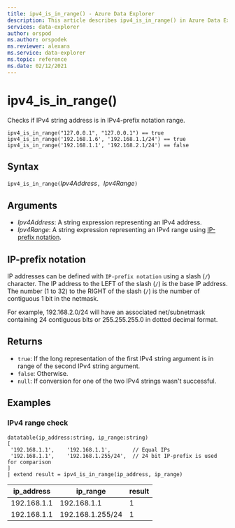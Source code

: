 ```yaml
---
title: ipv4_is_in_range() - Azure Data Explorer
description: This article describes ipv4_is_in_range() in Azure Data Explorer.
services: data-explorer
author: orspod
ms.author: orspodek
ms.reviewer: alexans
ms.service: data-explorer
ms.topic: reference
ms.date: 02/12/2021
---
```

# ipv4_is_in_range()

Checks if IPv4 string address is in IPv4-prefix notation range.

```kusto
ipv4_is_in_range("127.0.0.1", "127.0.0.1") == true
ipv4_is_in_range('192.168.1.6', '192.168.1.1/24') == true
ipv4_is_in_range('192.168.1.1', '192.168.2.1/24') == false
```

## Syntax

`ipv4_is_in_range(`*Ipv4Address*`, `*Ipv4Range*`)`

## Arguments

* *Ipv4Address*: A string expression representing an IPv4 address. 
* *Ipv4Range*: A string expression representing an IPv4 range using [IP-prefix notation](#ip-prefix-notation).

## IP-prefix notation

IP addresses can be defined with `IP-prefix notation` using a slash (`/`) character. The IP address to the LEFT of the slash (`/`) is the base IP address. The number (1 to 32) to the RIGHT of the slash (`/`) is the number of contiguous 1 bit in the netmask. 

For example, 192.168.2.0/24 will have an associated net/subnetmask containing 24 contiguous bits or 255.255.255.0 in dotted decimal format.

## Returns

* `true`: If the long representation of the first IPv4 string argument is in range of the second IPv4 string argument.
* `false`: Otherwise.
* `null`: If conversion for one of the two IPv4 strings wasn't successful.

## Examples

### IPv4 range check

<!-- csl: https://help.kusto.windows.net/Samples -->
```kusto
datatable(ip_address:string, ip_range:string)
[
 '192.168.1.1',    '192.168.1.1',       // Equal IPs
 '192.168.1.1',    '192.168.1.255/24',  // 24 bit IP-prefix is used for comparison
]
| extend result = ipv4_is_in_range(ip_address, ip_range)
```

|ip_address|ip_range|result|
|---|---|---|
|192.168.1.1|192.168.1.1|1|
|192.168.1.1|192.168.1.255/24|1|
